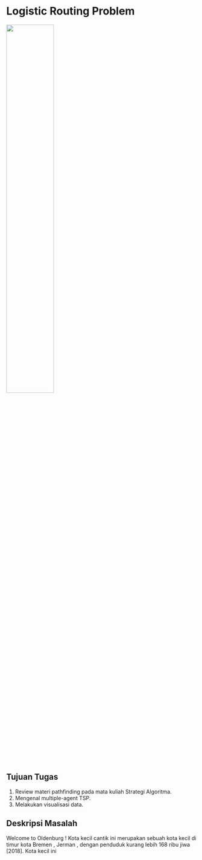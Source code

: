 # Logistic Routing Problem

<img src="https://picjumbo.com/wp-content/uploads/white-tir-truck-in-motion-driving-on-highway_free_stock_photos_picjumbo_DSC04205-1080x720.jpg" class="img-responsive" width="50%" height="50%">

## Tujuan Tugas
1. Review materi pathfinding pada mata kuliah Strategi Algoritma.
2. Mengenal multiple-agent TSP.
3. Melakukan visualisasi data.

## Deskripsi Masalah
Welcome to Oldenburg ! Kota kecil cantik ini merupakan sebuah kota kecil di timur kota Bremen , Jerman , dengan penduduk kurang lebih 168 ribu jiwa [2018]. Kota kecil ini 


